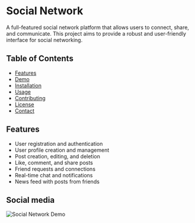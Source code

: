 # Social Network

A full-featured social network platform that allows users to connect, share, and communicate. This project aims to provide a robust and user-friendly interface for social networking.

## Table of Contents
- [Features](#features)
- [Demo](#demo)
- [Installation](#installation)
- [Usage](#usage)
- [Contributing](#contributing)
- [License](#license)
- [Contact](#contact)

## Features
- User registration and authentication
- User profile creation and management
- Post creation, editing, and deletion
- Like, comment, and share posts
- Friend requests and connections
- Real-time chat and notifications
- News feed with posts from friends

## Social media
![Social Network Demo](https://media.giphy.com/media/v1.Y2lkPTc5MGI3NjExcGExMTh3djlvZmg4NzloN2pjMW5vNzYxMXlodjRybmszYXo1aXJ4ciZlcD12MV9naWZzX3NlYXJjaCZjdD1n/xUA7b6vkQ9HbeThJEQ/giphy.gif)
